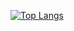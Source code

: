 [![Top Langs](https://github-readme-stats.vercel.app/api/top-langs/?username=supersonic19)](https://github.com/supersonic19/github-readme-stats)
